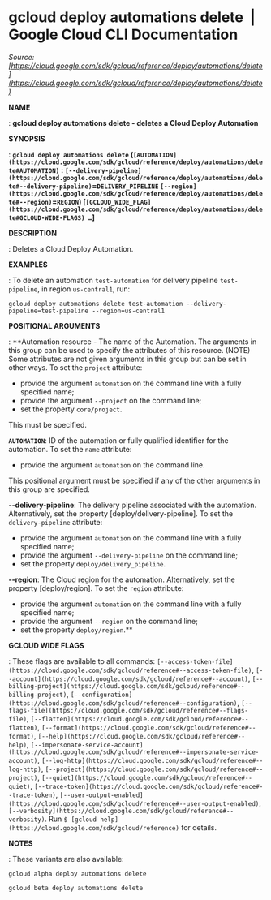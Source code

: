 # gcloud deploy automations delete  |  Google Cloud CLI Documentation

*Source: [https://cloud.google.com/sdk/gcloud/reference/deploy/automations/delete](https://cloud.google.com/sdk/gcloud/reference/deploy/automations/delete)*

**NAME**

: **gcloud deploy automations delete - deletes a Cloud Deploy Automation**

**SYNOPSIS**

: **`gcloud deploy automations delete` (`[AUTOMATION](https://cloud.google.com/sdk/gcloud/reference/deploy/automations/delete#AUTOMATION)` : `[--delivery-pipeline](https://cloud.google.com/sdk/gcloud/reference/deploy/automations/delete#--delivery-pipeline)`=`DELIVERY_PIPELINE` `[--region](https://cloud.google.com/sdk/gcloud/reference/deploy/automations/delete#--region)`=`REGION`) [`[GCLOUD_WIDE_FLAG](https://cloud.google.com/sdk/gcloud/reference/deploy/automations/delete#GCLOUD-WIDE-FLAGS) …`]**

**DESCRIPTION**

: Deletes a Cloud Deploy Automation.

**EXAMPLES**

: To delete an automation `test-automation` for delivery pipeline
`test-pipeline`, in region `us-central1`, run:

```
gcloud deploy automations delete test-automation --delivery-pipeline=test-pipeline --region=us-central1
```

**POSITIONAL ARGUMENTS**

: **Automation resource - The name of the Automation. The arguments in this group
can be used to specify the attributes of this resource. (NOTE) Some attributes
are not given arguments in this group but can be set in other ways.
To set the `project` attribute:

- provide the argument `automation` on the command line with a fully
specified name;
- provide the argument `--project` on the command line;
- set the property `core/project`.

This must be specified.

**`AUTOMATION`**:
ID of the automation or fully qualified identifier for the automation.
To set the `name` attribute:

- provide the argument `automation` on the command line.

This positional argument must be specified if any of the other arguments in this
group are specified.

**--delivery-pipeline**:
The delivery pipeline associated with the automation. Alternatively, set the
property [deploy/delivery-pipeline].
To set the `delivery-pipeline` attribute:

- provide the argument `automation` on the command line with a fully
specified name;
- provide the argument `--delivery-pipeline` on the command line;
- set the property `deploy/delivery_pipeline`.

**--region**:
The Cloud region for the automation. Alternatively, set the property
[deploy/region].
To set the `region` attribute:

- provide the argument `automation` on the command line with a fully
specified name;
- provide the argument `--region` on the command line;
- set the property `deploy/region`.**

**GCLOUD WIDE FLAGS**

: These flags are available to all commands: `[--access-token-file](https://cloud.google.com/sdk/gcloud/reference#--access-token-file)`,
`[--account](https://cloud.google.com/sdk/gcloud/reference#--account)`, `[--billing-project](https://cloud.google.com/sdk/gcloud/reference#--billing-project)`,
`[--configuration](https://cloud.google.com/sdk/gcloud/reference#--configuration)`,
`[--flags-file](https://cloud.google.com/sdk/gcloud/reference#--flags-file)`,
`[--flatten](https://cloud.google.com/sdk/gcloud/reference#--flatten)`, `[--format](https://cloud.google.com/sdk/gcloud/reference#--format)`, `[--help](https://cloud.google.com/sdk/gcloud/reference#--help)`, `[--impersonate-service-account](https://cloud.google.com/sdk/gcloud/reference#--impersonate-service-account)`,
`[--log-http](https://cloud.google.com/sdk/gcloud/reference#--log-http)`,
`[--project](https://cloud.google.com/sdk/gcloud/reference#--project)`, `[--quiet](https://cloud.google.com/sdk/gcloud/reference#--quiet)`, `[--trace-token](https://cloud.google.com/sdk/gcloud/reference#--trace-token)`, `[--user-output-enabled](https://cloud.google.com/sdk/gcloud/reference#--user-output-enabled)`,
`[--verbosity](https://cloud.google.com/sdk/gcloud/reference#--verbosity)`.
Run `$ [gcloud help](https://cloud.google.com/sdk/gcloud/reference)` for details.

**NOTES**

: These variants are also available:

```
gcloud alpha deploy automations delete
```

```
gcloud beta deploy automations delete
```